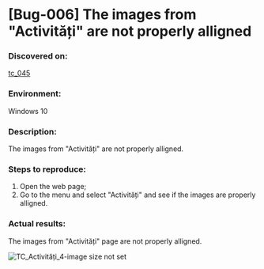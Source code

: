# **[Bug-006] The images from "Activități" are not properly alligned**

### **Discovered on:**

[tc_045](https://github.com/AlexandraAncaGabor/go-green-resources-testing-project/blob/main/test-cases.md/tc-045.md)

### **Environment:**

Windows 10

### **Description:**

The images from "Activități" are not properly alligned.

### **Steps to reproduce:**

1.  Open the web page;
2.  Go to the menu and select "Activități" and see if the images are properly alligned.

### **Actual results:**

The images from "Activități" page are not properly alligned.


![TC_Activități_4-image size not set](https://user-images.githubusercontent.com/110250127/221438245-48684288-3953-47cf-949f-ffd3a7c8c452.png)

